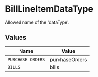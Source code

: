 # BillLineItemDataType

Allowed name of the 'dataType'.


## Values

| Name              | Value             |
| ----------------- | ----------------- |
| `PURCHASE_ORDERS` | purchaseOrders    |
| `BILLS`           | bills             |